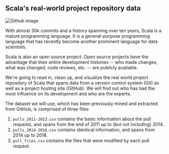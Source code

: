 ## Scala's real-world project repository data
<p><img src="[https://jahed.net/wp-content/uploads/2021/05/github-jahed.png](https://www.google.com/imgres?imgurl=https%3A%2F%2Fres.cloudinary.com%2Fpracticaldev%2Fimage%2Ffetch%2Fs--sWV8Y0kc--%2Fc_imagga_scale%2Cf_auto%2Cfl_progressive%2Ch_900%2Cq_auto%2Cw_1600%2Fhttps%3A%2F%2Fdev-to-uploads.s3.amazonaws.com%2Fi%2Fkml9j34p9taplrnqtcez.jpg&imgrefurl=https%3A%2F%2Fdev.to%2Fdieguiviti%2Fgithub-api-oauth-in-2020-5dei&tbnid=4QkcB3Wrn7oWHM&vet=12ahUKEwim6bnBnOf3AhWJxYUKHdzyCqYQMygXegUIARCIAg..i&docid=Z0DyA_kYTpAjyM&w=1600&h=900&q=github&ved=2ahUKEwim6bnBnOf3AhWJxYUKHdzyCqYQMygXegUIARCIAg)" alt="Github image"></p>
<p>With almost 30k commits and a history spanning over ten years, Scala is a mature programming language. It is a general-purpose programming language that has recently become another prominent language for data scientists.</p>
<p>Scala is also an open source project. Open source projects have the advantage that their entire development histories -- who made changes, what was changed, code reviews, etc. -- are publicly available. </p>
<p>We're going to read in, clean up, and visualize the real world project repository of Scala that spans data from a version control system (Git) as well as a project hosting site (GitHub). We will find out who has had the most influence on its development and who are the experts.</p>
<p>The dataset we will use, which has been previously mined and extracted from GitHub, is comprised of three files:</p>
<ol>
<li><code>pulls_2011-2013.csv</code> contains the basic information about the pull requests, and spans from the end of 2011 up to (but not including) 2014.</li>
<li><code>pulls_2014-2018.csv</code> contains identical information, and spans from 2014 up to 2018.</li>
<li><code>pull_files.csv</code> contains the files that were modified by each pull request.</li>
</ol>
